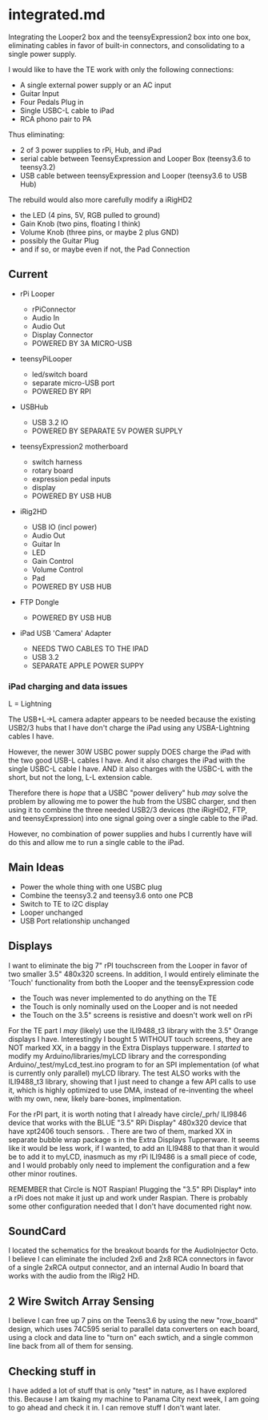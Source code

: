 # integrated.md

Integrating the Looper2 box and the teensyExpression2 box into one box,
eliminating cables in favor of built-in connectors, and consolidating
to a single power supply.

I would like to have the TE work with only the following connections:

- A single external power supply or an AC input
- Guitar Input
- Four Pedals Plug in
- Single USBC-L cable to iPad
- RCA phono pair to PA

Thus eliminating:

- 2 of 3 power supplies to rPi, Hub, and iPad
- serial cable between TeensyExpression and Looper Box (teensy3.6 to teensy3.2)
- USB cable between teensyExpression and Looper (teensy3.6 to USB Hub)

The rebuild would also more carefully modify a iRigHD2

- the LED (4 pins, 5V, RGB pulled to ground)
- Gain Knob (two pins, floating I think)
- Volume Knob (three pins, or maybe 2 plus GND)
- possibly the Guitar Plug
- and if so, or maybe even if not, the Pad Connection





## Current

- rPi Looper
  - rPiConnector
  - Audio In
  - Audio Out
  - Display Connector
  - POWERED BY 3A MICRO-USB
- teensyPiLooper
  - led/switch board
  - separate micro-USB port
  - POWERED BY RPI

- USBHub
  - USB 3.2 IO
  - POWERED BY SEPARATE 5V POWER SUPPLY
- teensyExpression2 motherboard
  - switch harness
  - rotary board
  - expression pedal inputs
  - display
  - POWERED BY USB HUB
- iRig2HD
  - USB IO  (incl power)
  - Audio Out
  - Guitar In
  - LED
  - Gain Control
  - Volume Control
  - Pad
  - POWERED BY USB HUB
- FTP Dongle
  - POWERED BY USB HUB

- iPad USB 'Camera' Adapter
  - NEEDS TWO CABLES TO THE IPAD
  - USB 3.2
  - SEPARATE APPLE POWER SUPPY


### iPad charging and data issues

L = Lightning

The USB+L->L camera adapter appears to be needed because the
existing USB2/3 hubs that I have don't charge the iPad using any
USBA-Lightning cables I have.

However, the newer 30W USBC power supply DOES charge the iPad with
the two good USB-L cables I have.  And it also charges the iPad with
the single USBC-L cable I have. AND it also charges with the USBC-L
with the short, but not the long, L-L extension cable.

Therefore there is *hope* that a USBC "power delivery" hub *may* solve
the problem by allowing me to power the hub from the USBC charger, snd
then using it to combine the three needed USB2/3 devices (the iRigHD2,
FTP, and teensyExpression) into one signal going over a single cable to
the iPad.

However, no combination of power supplies and hubs I currently have
will do this and allow me to run a single cable to the iPad.



## Main Ideas


- Power the whole thing with one USBC plug
- Combine the teensy3.2 and teensy3.6 onto one PCB
- Switch to TE to i2C display
- Looper unchanged
- USB Port relationship unchanged


## Displays

I want to eliminate the big 7" rPI touchscreen from the Looper in favor of
two smaller 3.5" 480x320 screens.  In addition, I would entirely eliminate
the 'Touch' functionality from both the Looper and the teensyExpression code

- the Touch was never implemented to do anything on the TE
- the Touch is only nominally used on the Looper and is not needed
- the Touch on the 3.5" screens is resistive and doesn't work well on rPi

For the TE part I *may* (likely) use the ILI9488_t3 library with the
3.5" Orange displays I have.  Interestingly I bought 5 WITHOUT touch
screens, they are NOT marked XX, in a baggy in the Extra Displays
tupperware.  I *started* to modify my Arduino/libraries/myLCD library
and the corresponding Arduino/_test/myLcd_test.ino program to
for an SPI implementation (of what is currently only parallel)
myLCD library.  The test ALSO works with the ILI9488_t3 library,
showing that I just need to change a few API calls to use it,
which is highly optimized to use DMA, instead of re-inventing
the wheel with my own, new, likely bare-bones, implmentation.

For the rPI part, it is worth noting that I already have
circle/_prh/ ILI9846 device that works with the BLUE
"3.5" RPi Display" 480x320 device that have xpt2406 touch
sensors. . There are two of them, marked XX in separate
bubble wrap package s in the Extra Displays Tupperware.
It seems like it would be less work, if I wanted, to add an
ILI9488 to that than it would be to add it to myLCD, inasmuch
as my rPi ILI9486 is a small piece of code, and I would probably
only need to implement the configuration and a few other minor
routines.

REMEMBER that Circle is NOT Raspian!  Plugging the
"3.5" RPi Display* into a rPi does not make it just
up and work under Raspian.  There is probably some other
configuration needed that I don't have documented
right now.


## SoundCard

I located the schematics for the breakout boards for the
AudioInjector Octo.  I believe I can eliminate the included
2x6 and 2x8 RCA connectors in favor of a single 2xRCA output
connector, and an internal Audio In board that works with the
audio from the IRig2 HD.


## 2 Wire Switch Array Sensing

I believe I can free up 7 pins on the Teens3.6 by using
the new "row_board" design, which uses 74C595 serial to
parallel data converters on each board, using a clock
and data line to "turn on" each swtich, and a single common
line back from all of them for sensing.




## Checking stuff in

I have added a lot of stuff that is only "test" in nature,
as I have explored this.  Because I am tkaing my machine to
Panama City next week, I am going to go ahead and check it
in.  I can remove stuff I don't want later.
